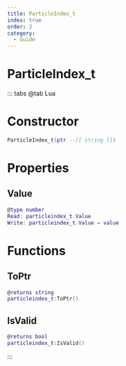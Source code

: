 ```yaml
---
title: ParticleIndex_t
index: true
order: 2
category:
  - Guide
---
```


# ParticleIndex_t

::: tabs
@tab Lua
# Constructor
```lua
ParticleIndex_t(ptr --[[ string ]])
```
# Properties
## Value 
```lua
@type number
Read: particleindex_t.Value
Write: particleindex_t.Value = value
```
# Functions
## ToPtr
```lua
@returns string
particleindex_t:ToPtr()
```
## IsValid
```lua
@returns bool
particleindex_t:IsValid()
```

:::